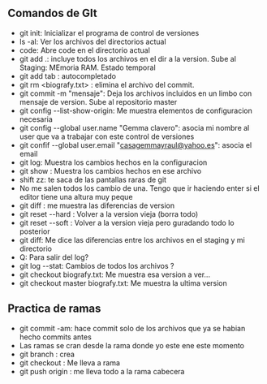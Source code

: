 ## Comandos de GIt
* git init: Inicializar el programa de control de versiones
* ls -al: Ver los archivos del directorios actual
* code: Abre code en el directorio actual
* git add .: incluye todos los archivos en el dir a la version. Sube al Staging: MEmoria RAM. Estado temporal
* git add <letra> tab : autocompletado
* git rm <biografy.txt> : elimina el archivo <x> del commit.
* git commit -m "mensaje": Deja los archivos incluidos en un limbo con mensaje de version. Sube al repositorio master
* git config --list-show-origin: Me muestra elementos de configuracion necesaria
* git config --global user.name "Gemma clavero": asocia mi nombre al user que va a trabajar con este control de versiones
* git confif --global user.email "casagemmayraul@yahoo.es": asocia el email
* git log: Muestra los cambios hechos en la configuracion
* git show <archivo>: Muestra los cambios hechos en ese archivo
* shift zz: te saca de las pantallas raras de git
* No me salen todos los cambio de una. Tengo que ir haciendo enter si el editor tiene una altura muy peque
* git diff <numero larguisimo versionX> <numero larguissimo versionY>: me muestra las diferencias de version
* git reset <numero larguisimo version x> --hard   : Volver a la version vieja (borra todo)
* git reset <numero larguisimo version x> --soft   : Volver a la version vieja pero guradando todo lo posterior
* git diff: Me dice las diferencias entre los archivos en el staging y mi directorio
* Q: Para salir del log?
* git log --stat: Cambios de todos los archivos ?
* git checkout <numero largo> biografy.txt: Me muestra esa version a ver...
* git checkout master biografy.txt: Me muestra la ultima version
## Practica de ramas
* git commit -am: hace commit solo de los archivos que ya se habian hecho commits antes
* Las ramas se cran desde la rama donde yo este ene este momento
* git branch <cabecera> : crea
* git checkout <cabecera>: Me lleva a rama <cabecera>
* git push origin <cabecera>: me lleva todo a la rama cabecera






